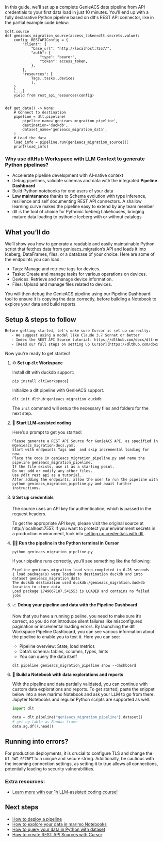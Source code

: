 In this guide, we'll set up a complete GenieACS data pipeline from API credentials to your first data load in just 10 minutes. You'll end up with a fully declarative Python pipeline based on dlt's REST API connector, like in the partial example code below:

```python-outcome
@dlt.source
def genieacs_migration_source(access_token=dlt.secrets.value):
    config: RESTAPIConfig = {
        "client": {
            "base_url": "http://localhost:7557/",
            "auth": {
                "type": "bearer",
                "token": access_token,
            },
        },
        "resources": [
            Tags,,tasks,,devices
            ],
    }
    [...]
    yield from rest_api_resources(config)


def get_data() -> None:
    # Connect to destination
    pipeline = dlt.pipeline(
        pipeline_name='genieacs_migration_pipeline',
        destination='duckdb',
        dataset_name='genieacs_migration_data', 
    )
    # Load the data
    load_info = pipeline.run(genieacs_migration_source())
    print(load_info) 
```

### Why use dltHub Workspace with LLM Context to generate Python pipelines?

- Accelerate pipeline development with AI-native context
- Debug pipelines, validate schemas and data with the integrated **Pipeline Dashboard**
- Build Python notebooks for end users of your data
- **Low maintenance** thanks to Schema evolution with type inference, resilience and self documenting REST API connectors. A shallow learning curve makes the pipeline easy to extend by any team member
- dlt is the tool of choice for Pythonic Iceberg Lakehouses, bringing mature data loading to pythonic Iceberg with or without catalogs

## What you’ll do

We’ll show you how to generate a readable and easily maintainable Python script that fetches data from genieacs_migration’s API and loads it into Iceberg, DataFrames, files, or a database of your choice. Here are some of the endpoints you can load:

- Tags: Manage and retrieve tags for devices.
- Tasks: Create and manage tasks for various operations on devices.
- Devices: Retrieve and manage device information.
- Files: Upload and manage files related to devices.

You will then debug the GenieACS pipeline using our Pipeline Dashboard tool to ensure it is copying the data correctly, before building a Notebook to explore your data and build reports.

## Setup & steps to follow

```default
Before getting started, let's make sure Cursor is set up correctly:
   - We suggest using a model like Claude 3.7 Sonnet or better
   - Index the REST API Source tutorial: https://dlthub.com/docs/dlt-ecosystem/verified-sources/rest_api/ and add it to context as **@dlt rest api**
   - [Read our full steps on setting up Cursor](https://dlthub.com/docs/dlt-ecosystem/llm-tooling/cursor-restapi#23-configuring-cursor-with-documentation)
```

Now you're ready to get started!

1. ⚙️ **Set up `dlt` Workspace**
    
    Install dlt with duckdb support:
    ```shell
    pip install dlt[workspace]
    ```

    Initialize a dlt pipeline with GenieACS support.
    ```shell
    dlt init dlthub:genieacs_migration duckdb
    ```

    The `init` command will setup the necessary files and folders for the next step.
    
2. 🤠 **Start LLM-assisted coding**
    
    Here’s a prompt to get you started:
    
    ```prompt
    Please generate a REST API Source for GenieACS API, as specified in @genieacs_migration-docs.yaml 
    Start with endpoints Tags and  and skip incremental loading for now. 
    Place the code in genieacs_migration_pipeline.py and name the pipeline genieacs_migration_pipeline. 
    If the file exists, use it as a starting point. 
    Do not add or modify any other files. 
    Use @dlt rest api as a tutorial. 
    After adding the endpoints, allow the user to run the pipeline with python genieacs_migration_pipeline.py and await further instructions.
    ```

    
3. 🔒 **Set up credentials** 
    
    The source uses an API key for authentication, which is passed in the request headers.
    
    To get the appropriate API keys, please visit the original source at http://localhost:7557.
    If you want to protect your environment secrets in a production environment, look into [setting up credentials with dlt](https://dlthub.com/docs/walkthroughs/add_credentials).
    
4. 🏃‍♀️ **Run the pipeline in the Python terminal in Cursor**
    
    ```shell
    python genieacs_migration_pipeline.py
    ```
    
    If your pipeline runs correctly, you’ll see something like the following:
    
    ```shell
    Pipeline genieacs_migration load step completed in 0.26 seconds
    1 load package(s) were loaded to destination duckdb and into dataset genieacs_migration_data
    The duckdb destination used duckdb:/genieacs_migration.duckdb location to store data
    Load package 1749667187.541553 is LOADED and contains no failed jobs
    ```
    
5. 📈 **Debug your pipeline and data with the Pipeline Dashboard**

    Now that you have a running pipeline, you need to make sure it’s correct, so you do not introduce silent failures like misconfigured pagination or incremental loading errors. By launching the dlt Workspace Pipeline Dashboard, you can see various information about the pipeline to enable you to test it. Here you can see:
    - Pipeline overview: State, load metrics
    - Data’s schema: tables, columns, types, hints
    - You can query the data itself
    
    ```shell
    dlt pipeline genieacs_migration_pipeline show --dashboard
    ```
    
6. 🐍 **Build a Notebook with data explorations and reports**

    With the pipeline and data partially validated, you can continue with custom data explorations and reports. To get started, paste the snippet below into a new marimo Notebook and ask your LLM to go from there. Jupyter Notebooks and regular Python scripts are supported as well.

    
    ```python
    import dlt

   data = dlt.pipeline("genieacs_migration_pipeline").dataset()
   # get ag table as Pandas frame
   data.ag.df().head()
    ```

## Running into errors?

For production deployments, it is crucial to configure TLS and change the `UI_JWT_SECRET` to a unique and secure string. Additionally, be cautious with the incoming connection settings, as setting it to true allows all connections, potentially leading to security vulnerabilities.

### Extra resources:

- [Learn more with our 1h LLM-assisted coding course!](https://www.youtube.com/watch?v=GGid70rnJuM)

## Next steps

- [How to deploy a pipeline](https://dlthub.com/docs/walkthroughs/deploy-a-pipeline)
- [How to explore your data in marimo Notebooks](https://dlthub.com/docs/general-usage/dataset-access/marimo)
- [How to query your data in Python with dataset](https://dlthub.com/docs/general-usage/dataset-access/dataset)
- [How to create REST API Sources with Cursor](https://dlthub.com/docs/dlt-ecosystem/llm-tooling/cursor-restapi)